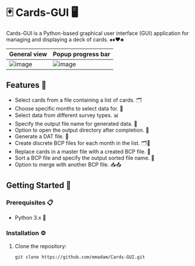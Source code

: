 # 🃏 Cards-GUI 🖥️

Cards-GUI is a Python-based graphical user interface (GUI) application for managing and displaying a deck of cards. ♠️♦️♥️♣️

 

| General view                                                                                       | Popup progress bar                                                                                  |
| -------------------------------------------------------------------------------------------------- | --------------------------------------------------------------------------------------------------- |
| ![image](https://github.com/emadam/Cards-GUI/assets/15064857/d3c15791-abd1-4ae4-84bd-98c5a5167e69) |  ![image](https://github.com/emadam/Cards-GUI/assets/15064857/e9b9e930-3f39-40be-9b42-3a8457a44ed3) |

## Features 🎯

- Select cards from a file containing a list of cards. 🗂️
- Choose specific months to select data for. 📅
- Select data from different survey types. 📊
- Specify the output file name for generated data. 💾
- Option to open the output directory after completion. 📂
- Generate a DAT file. 📁
- Create discrete BCP files for each month in the list. 🗂️📅
- Replace cards in a master file with a created BCP file. 🔄
- Sort a BCP file and specify the output sorted file name. 🔢
- Option to merge with another BCP file. 📥📤

## Getting Started 🚀

### Prerequisites 📋

- Python 3.x 🐍

### Installation ⚙️

1. Clone the repository:

   ```shell
   git clone https://github.com/emadam/Cards-GUI.git
   ```



